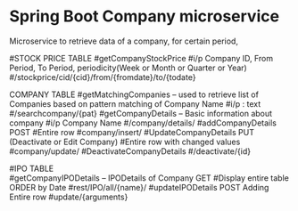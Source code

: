 # Spring Boot Company microservice

  Microservice to retrieve data of a company, for certain period, 


#STOCK PRICE TABLE
#getCompanyStockPrice
#i/p Company ID, From Period, To Period, periodicity(Week or Month or Quarter or Year)
#/stockprice/cid/{cid}/from/{fromdate}/to/{todate}

COMPANY TABLE
#getMatchingCompanies – used to retrieve list of Companies based on pattern matching of Company Name 
#i/p : text
#/searchcompany/{pat}
#getCompanyDetails – Basic information about company
#i/p Company Name
#/company/details/
#addCompanyDetails  POST
#Entire row
#company/insert/
#UpdateCompanyDetails PUT (Deactivate or Edit Company)
#Entire row with changed values
#company/update/
#DeactivateCompanyDetails
#/deactivate/{id}


#IPO TABLE	
#getCompanyIPODetails – IPODetails of Company GET
#Display entire table ORDER by Date
#rest/IPO/all/{name}/
#updateIPODetails POST
Adding Entire row
#update/{arguments}
